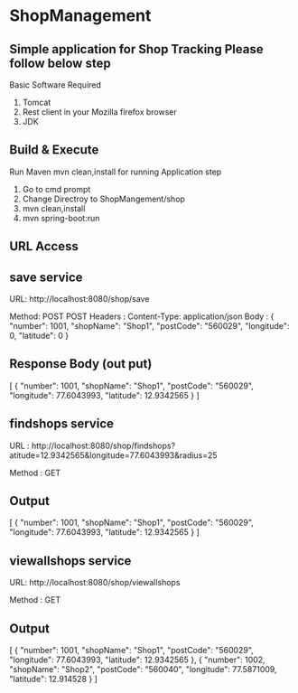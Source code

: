 # ShopManagement
Simple application for Shop Tracking
Please follow below step 
------------------------

Basic Software Required

1. Tomcat
2. Rest client in your Mozilla firefox browser
3. JDK


Build & Execute
---------------

Run Maven 
mvn clean,install
for running  Application
step
1. Go to cmd prompt
2. Change Directroy to ShopMangement/shop
3. mvn clean,install
4. mvn spring-boot:run

URL Access
-----------

save service
-------------
URL: http://localhost:8080/shop/save

Method: POST
POST
	Headers : Content-Type: application/json
Body : 
{
"number": 1001,
"shopName": "Shop1",
"postCode": "560029",
"longitude": 0,
"latitude": 0
}

Response Body (out put)
-------------
[
  {
    "number": 1001,
    "shopName": "Shop1",
    "postCode": "560029",
    "longitude": 77.6043993,
    "latitude": 12.9342565
  }
]


findshops service
-----------------
	
URL	: http://localhost:8080/shop/findshops?atitude=12.9342565&longitude=77.6043993&radius=25
 

 
Method 	: GET

Output
-----
[
  {
    "number": 1001,
    "shopName": "Shop1",
    "postCode": "560029",
    "longitude": 77.6043993,
    "latitude": 12.9342565
  }
]



viewallshops service
--------------------
URL: http://localhost:8080/shop/viewallshops
 
Method : GET

	

Output
------
[
  {
    "number": 1001,
    "shopName": "Shop1",
    "postCode": "560029",
    "longitude": 77.6043993,
    "latitude": 12.9342565
  },
  {
    "number": 1002,
    "shopName": "Shop2",
    "postCode": "560040",
    "longitude": 77.5871009,
    "latitude": 12.914528
  }
]
